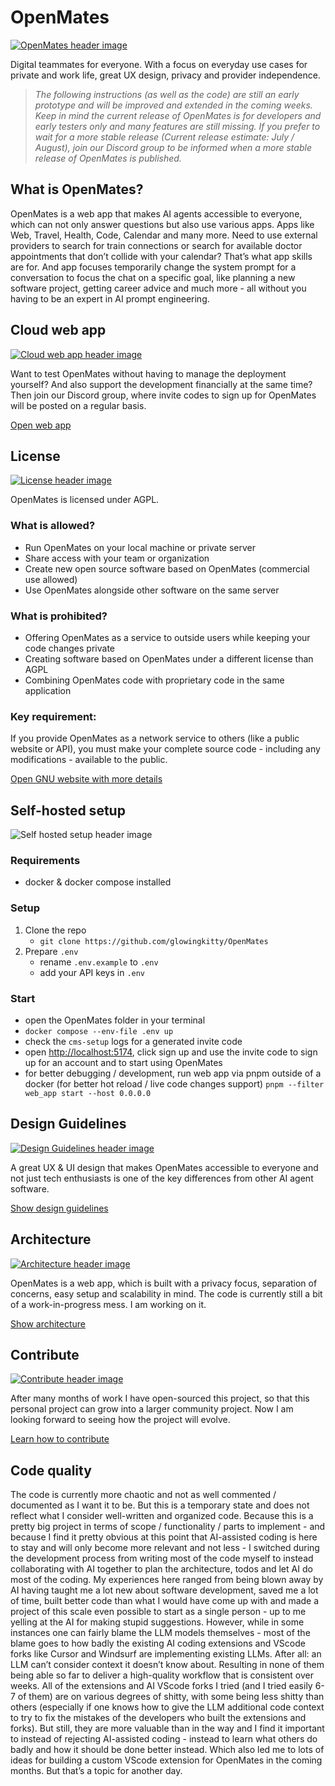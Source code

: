 # OpenMates

[![OpenMates header image](./docs/images/openmates_header.png)](https://openmates.org)

Digital teammates for everyone. With a focus on everyday use cases for private and work life, great UX design, privacy and provider independence.

> *The following instructions (as well as the code) are still an early prototype and will be improved and extended in the coming weeks. Keep in mind the current release of OpenMates is for developers and early testers only and many features are still missing. If you prefer to wait for a more stable release (Current release estimate: July / August), join our Discord group to be informed when a more stable release of OpenMates is published.*

## What is OpenMates?

OpenMates is a web app that makes AI agents accessible to everyone, which can not only answer questions but also use various apps. Apps like Web, Travel, Health, Code, Calendar and many more. Need to use external providers to search for train connections or search for available doctor appointments that don’t collide with your calendar? That’s what app skills are for. And app focuses temporarily change the system prompt for a conversation to focus the chat on a specific goal, like planning a new software project, getting career advice and much more - all without you having to be an expert in AI prompt engineering.

## Cloud web app

[![Cloud web app header image](./docs/images/cloudwebapp_header.png)](https://app.openmates.org)

Want to test OpenMates without having to manage the deployment yourself? And also support the development financially at the same time? Then join our Discord group, where invite codes to sign up for OpenMates will be posted on a regular basis.

[Open web app](https://app.openmates.org)

## License

[![License header image](./docs/images/license_header.png)](https://www.gnu.org/licenses/why-affero-gpl.html)

OpenMates is licensed under AGPL.

### What is allowed?

- Run OpenMates on your local machine or private server
- Share access with your team or organization
- Create new open source software based on OpenMates (commercial use allowed)
- Use OpenMates alongside other software on the same server

### What is prohibited?

- Offering OpenMates as a service to outside users while keeping your code changes private
- Creating software based on OpenMates under a different license than AGPL
- Combining OpenMates code with proprietary code in the same application

### Key requirement:

If you provide OpenMates as a network service to others (like a public website or API), you must make your complete source code - including any modifications - available to the public.

[Open GNU website with more details](https://www.gnu.org/licenses/why-affero-gpl.html)

## Self-hosted setup

![Self hosted setup header image](./docs/images/selfhostedsetup_header.png)

### Requirements

- docker & docker compose installed

### Setup

1. Clone the repo
    - `git clone https://github.com/glowingkitty/OpenMates`
2. Prepare `.env`
    - rename `.env.example` to `.env`
    - add your API keys in `.env`

### Start

- open the OpenMates folder in your terminal
- `docker compose --env-file .env up`
- check the `cms-setup` logs for a generated invite code
- open <http://localhost:5174>, click sign up and use the invite code to sign up for an account and to start using OpenMates
- for better debugging / development, run web app via pnpm outside of a docker (for better hot reload / live code changes support) `pnpm --filter web_app start --host 0.0.0.0`

## Design Guidelines

[![Design Guidelines header image](./docs/images/designguidelines_header.png)](./docs/designguidelines/README.md)

A great UX & UI design that makes OpenMates accessible to everyone and not just tech enthusiasts is one of the key differences from other AI agent software.

[Show design guidelines](./docs/designguidelines/README.md)

## Architecture

[![Architecture header image](./docs/images/architecture_header.png)](./docs/architecture/README.md)

OpenMates is a web app, which is built with a privacy focus, separation of concerns, easy setup and scalability in mind. The code is currently still a bit of a work-in-progress mess. I am working on it.

[Show architecture](./docs/architecture/README.md)

## Contribute

[![Contribute header image](./docs/images/contributing_header.png)](./docs/contributing.md)

After many months of work I have open-sourced this project, so that this personal project can grow into a larger community project. Now I am looking forward to seeing how the project will evolve.

[Learn how to contribute](./docs/contributing.md)

## Code quality

The code is currently more chaotic and not as well commented / documented as I want it to be. But this is a temporary state and does not reflect what I consider well-written and organized code.
Because this is a pretty big project in terms of scope / functionality / parts to implement - and because I find it pretty obvious at this point that AI-assisted coding is here to stay and will only become more relevant and not less - I switched during the development process from writing most of the code myself to instead collaborating with AI together to plan the architecture, todos and let AI do most of the coding. My experiences here ranged from being blown away by AI having taught me a lot new about software development, saved me a lot of time, built better code than what I would have come up with and made a project of this scale even possible to start as a single person - up to me yelling at the AI for making stupid suggestions. However, while in some instances one can fairly blame the LLM models themselves - most of the blame goes to how badly the existing AI coding extensions and VScode forks like Cursor and Windsurf are implementing existing LLMs. After all: an LLM can’t consider context it doesn’t know about. Resulting in none of them being able so far to deliver a high-quality workflow that is consistent over weeks. All of the extensions and AI VScode forks I tried (and I tried easily 6-7 of them) are on various degrees of shitty, with some being less shitty than others (especially if one knows how to give the LLM additional code context to try to fix the mistakes of the developers who built the extensions and forks). But still, they are more valuable than in the way and I find it important to instead of rejecting AI-assisted coding - instead to learn what others do badly and how it should be done better instead. Which also led me to lots of ideas for building a custom VScode extension for OpenMates in the coming months. But that’s a topic for another day.​​​​​​​​​​​​​​​​


